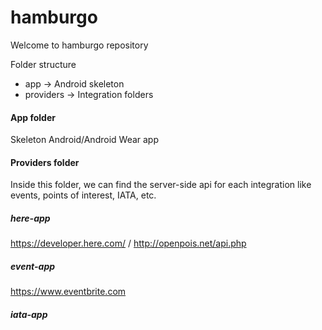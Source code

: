 # hamburgo

Welcome to hamburgo repository

Folder structure

- app -> Android skeleton
- providers -> Integration folders 

#### App folder
Skeleton Android/Android Wear app

#### Providers folder
Inside this folder, we can find the server-side api for each integration like events, points of interest, IATA, etc.

##### here-app
https://developer.here.com/  /  http://openpois.net/api.php 

##### event-app
https://www.eventbrite.com

##### iata-app
